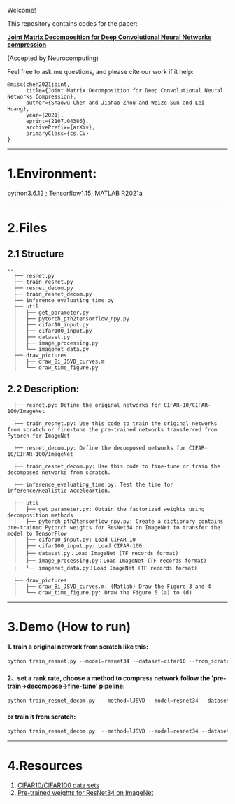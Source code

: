 Welcome!

This repository contains codes for the paper:

[**Joint Matrix Decomposition for Deep Convolutional Neural Networks compression**](https://arxiv.org/abs/2107.04386)

(Accepted by Neurocomputing)

Feel free to ask me questions, and please cite our work if it help:
```
@misc{chen2021joint,
      title={Joint Matrix Decomposition for Deep Convolutional Neural Networks Compression}, 
      author={Shaowu Chen and Jiahao Zhou and Weize Sun and Lei Huang},
      year={2021},
      eprint={2107.04386},
      archivePrefix={arXiv},
      primaryClass={cs.CV}
}
```


***
# 1.Environment:
python3.6.12 ; Tensorflow1.15; MATLAB R2021a
***
# 2.Files
## 2.1 Structure
```
--
  ├── resnet.py
  ├── train_resnet.py
  ├── resnet_decom.py
  ├── train_resnet_decom.py
  ├── inference_evaluating_time.py
  ├── util
  │   ├── get_parameter.py
  │   ├── pytorch_pth2tensorflow_npy.py
  │   ├── cifar10_input.py
  │   ├── cifar100_input.py
  │   ├── dataset.py
  │   ├── image_processing.py
  |   └── imagenet_data.py
  ├── draw_pictures
  │   ├── draw_Bi_JSVD_curves.m
  |   └── draw_time_figure.py
```

## 2.2 Description:
```
  ├── resnet.py: Define the original networks for CIFAR-10/CIFAR-100/ImageNet
  
  ├── train_resnet.py: Use this code to train the original networks from scratch or fine-tune the pre-trained networks transferred from Pytorch for ImageNet
  
  ├── resnet_decom.py: Define the decomposed networks for CIFAR-10/CIFAR-100/ImageNet
  
  ├── train_resnet_decom.py: Use this code to fine-tune or train the decomposed networks from scratch.
  
  ├── inference_evaluating_time.py: Test the time for inference/Realistic Acceleartion.
  
  ├── util
  │   ├── get_parameter.py: Obtain the factorized weights using decomposition methods
  │   ├── pytorch_pth2tensorflow_npy.py: Create a dictionary contains pre-trained Pytorch weights for ResNet34 on ImageNet to transfer the model to TensorFlow
  │   ├── cifar10_input.py: Load CIFAR-10
  │   ├── cifar100_input.py: Load CIFAR-100
  │   ├── dataset.py：Load ImageNet (TF records format)
  │   ├── image_processing.py：Load ImageNet (TF records format)
  |   └── imagenet_data.py：Load ImageNet (TF records format)
  
  ├── draw_pictures
  │   ├── draw_Bi_JSVD_curves.m: (Matlab) Draw the Figure 3 and 4
  |   └── draw_time_figure.py: Draw the Figure 5 (a) to (d)
```


***
# 3.Demo (How to run)
#### 1. train a original network from scratch like this:
```c
python train_resnet.py --model=resnet34 --dataset=cifar10 --from_scratch=True  --bool_regularizer=True --gpu=0 --batch_size=128 --epoch=300 --num_lr=1e-1 change_lr=[140,200,250]  --lr_decay=10
```
#### 2、set a rank rate, choose a method to compress network follow the 'pre-train->decompose->fine-tune' pipeline:

```c
python train_resnet_decom.py  --method=lJSVD --model=resnet34 --dataset=cifar100  --repeat_exp_times=3  --batch_size=128 --bool_regularizer=True --exp_path=cifar10_300epoch --from_scratch=False --epoch=300 --num_lr=1e-1 --change_lr="[140,200,250]" --max_to_keep=10 --rank_rate_SVD=0.04
```
#### or train it from scratch:
```c
python train_resnet_decom.py  --method=lJSVD --model=resnet34 --dataset=cifar100  --repeat_exp_times=3  --batch_size=128 --bool_regularizer=True --exp_path=cifar10/from_scratch   --from_scratch=True --epoch=300 --num_lr=1e-1 --change_lr="[140,200,250]" --max_to_keep=10 --rank_rate_SVD=0.04
```
***
# 4.Resources

 1. [CIFAR10/CIFAR100 data sets](http://www.cs.toronto.edu/~kriz/cifar.html)
 2. [Pre-trained weights for ResNet34 on ImageNet](https://download.pytorch.org/models/resnet34-333f7ec4.pth)
